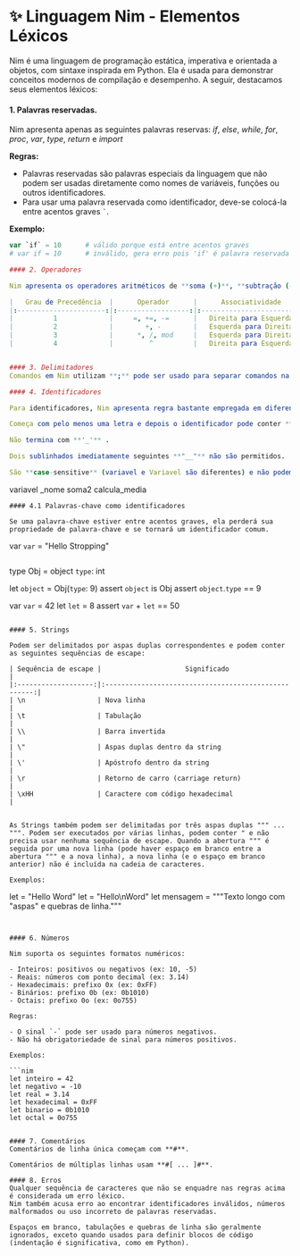 # ✨ Linguagem Nim - Elementos Léxicos

Nim é uma linguagem de programação estática, imperativa e orientada a objetos, com sintaxe inspirada em Python. Ela é usada para demonstrar conceitos modernos de compilação e desempenho. A seguir, destacamos seus elementos léxicos:

#### 1. Palavras reservadas.

Nim apresenta apenas as seguintes palavras reservas: 
*if*, *else*, *while*, *for*, *proc*, *var*, *type*, *return* e *import*

**Regras:**  
- Palavras reservadas são palavras especiais da linguagem que não podem ser usadas diretamente como nomes de variáveis, funções ou outros identificadores.  
- Para usar uma palavra reservada como identificador, deve-se colocá-la entre acentos graves `` ` ``.

**Exemplo:**

```nim
var `if` = 10      # válido porque está entre acentos graves
# var if = 10      # inválido, gera erro pois 'if' é palavra reservada  

#### 2. Operadores

Nim apresenta os operadores aritméticos de **soma (+)**, **subtração (-)**, **multiplicação**  (*)**, **divisão (/)**, **módulo (mod)**, **exponenciação (^)**. Também apresenta o **operador =** para atribuições, além de operadores compostos como **+=**, **-=**. Nim possui a seguinte tabela de precedência, apresentada na ordem crescente de prescedência.

|   Grau de Precedência  |      Operador      |      Associatividade      |
|:----------------------:|:------------------:|:-------------------------:|
|          1             |     =, +=, -=      |   Direita para Esquerda   |
|          2             |        +, -        |   Esquerda para Direita   |
|          3             |      *, /, mod     |   Esquerda para Direita   |
|          4             |         ^          |   Direita para Esquerda   |


#### 3. Delimitadores
Comandos em Nim utilizam **;** pode ser usado para separar comandos na mesma linha, mas é opcional e raramente utilizado devido à indentação significativa. Parâmetros de funções utiliza **,** como delimitador. Adicionalmente, Nim utiliza os delimitadores **( )** para expressões e chamadas de funções. Dois-pontos **:** para indicar blocos de código (como em Python). Colchetes **[ ]** para listas, arrays e índices. Por fim, também é utilizado o delimitador **{ }** para conjuntos (sets).

#### 4. Identificadores

Para identificadores, Nim apresenta regra bastante empregada em diferentes linguagens de programação. Nim aceita como identificador qualquer sequência de **letras**, **dígitos** e **sublinhados**, apresentando as seguintes regras: 

Começa com pelo menos uma letra e depois o identificador pode conter **letras**, **'_'** e **números**.

Não termina com **'_'** .

Dois sublinhados imediatamente seguintes **"__"** não são permitidos.

São **case-sensitive** (variavel e Variavel são diferentes) e não podem coincidir com palavras reservadas. Abaixo, alguns exemplos de identifidores válidos:

```
variavel
_nome
soma2
calcula_media
```
#### 4.1 Palavras-chave como identificadores

Se uma palavra-chave estiver entre acentos graves, ela perderá sua propriedade de palavra-chave e se tornará um identificador comum.

```
var `var` = "Hello Stropping"
```
```
type Obj = object
  `type`: int

let `object` = Obj(`type`: 9)
assert `object` is Obj
assert `object`.`type` == 9

var `var` = 42
let `let` = 8
assert `var` + `let` == 50
```

#### 5. Strings

Podem ser delimitados por aspas duplas correspondentes e podem conter as seguintes sequências de escape:

| Sequência de escape | 	                Significado                        |
|:-------------------:|:----------------------------------------------------:|
| \n                  | Nova linha                                           |
| \t                  | Tabulação                                            |
| \\                  | Barra invertida                                      |
| \"                  | Aspas duplas dentro da string                        |
| \'                  | Apóstrofo dentro da string                           |
| \r                  | Retorno de carro (carriage return)                   |
| \xHH                | Caractere com código hexadecimal                     |


As Strings também podem ser delimitadas por três aspas duplas """ ... """. Podem ser executados por várias linhas, podem conter " e não precisa usar nenhuma sequência de escape. Quando a abertura """ é seguida por uma nova linha (pode haver espaço em branco entre a abertura """ e a nova linha), a nova linha (e o espaço em branco anterior) não é incluída na cadeia de caracteres. 

Exemplos: 
```
let = "Hello Word"
let = "Hello\nWord"
let mensagem = """Texto longo com "aspas" 
                e quebras de linha."""
```


#### 6. Números
 
Nim suporta os seguintes formatos numéricos:

- Inteiros: positivos ou negativos (ex: 10, -5)  
- Reais: números com ponto decimal (ex: 3.14)  
- Hexadecimais: prefixo 0x (ex: 0xFF)  
- Binários: prefixo 0b (ex: 0b1010)  
- Octais: prefixo 0o (ex: 0o755)  

Regras:

- O sinal `-` pode ser usado para números negativos.  
- Não há obrigatoriedade de sinal para números positivos.  

Exemplos:

```nim
let inteiro = 42
let negativo = -10
let real = 3.14
let hexadecimal = 0xFF
let binario = 0b1010
let octal = 0o755


#### 7. Comentários
Comentários de linha única começam com **#**.

Comentários de múltiplas linhas usam **#[ ... ]#**.

#### 8. Erros
Qualquer sequência de caracteres que não se enquadre nas regras acima é considerada um erro léxico.
Nim também acusa erro ao encontrar identificadores inválidos, números malformados ou uso incorreto de palavras reservadas. 

Espaços em branco, tabulações e quebras de linha são geralmente ignorados, exceto quando usados para definir blocos de código (indentação é significativa, como em Python).
